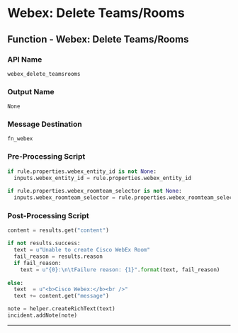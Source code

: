 <!--
    DO NOT MANUALLY EDIT THIS FILE
    THIS FILE IS AUTOMATICALLY GENERATED WITH resilient-sdk codegen
-->

# Webex: Delete Teams/Rooms

## Function - Webex: Delete Teams/Rooms

### API Name
`webex_delete_teamsrooms`

### Output Name
`None`

### Message Destination
`fn_webex`

### Pre-Processing Script
```python
if rule.properties.webex_entity_id is not None:
  inputs.webex_entity_id = rule.properties.webex_entity_id
    
if rule.properties.webex_roomteam_selector is not None:
  inputs.webex_roomteam_selector = rule.properties.webex_roomteam_selector

```

### Post-Processing Script
```python
content = results.get("content")

if not results.success:
  text = u"Unable to create Cisco WebEx Room"
  fail_reason = results.reason
  if fail_reason:
    text = u"{0}:\n\tFailure reason: {1}".format(text, fail_reason)
    
else:
  text  = u"<b>Cisco Webex:</b><br />"
  text += content.get("message")

note = helper.createRichText(text)
incident.addNote(note)
```

---

